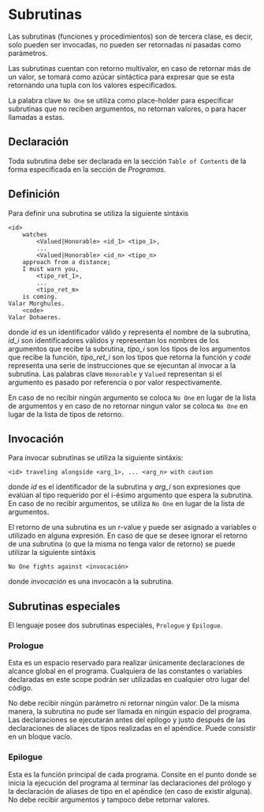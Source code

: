# Subrutinas

Las subrutinas (funciones y procedimientos) son de
tercera clase, es decir, solo pueden ser invocadas,
no pueden ser retornadas ni pasadas como parámetros.

Las subrutinas cuentan con retorno multivalor, en caso
de retornar más de un valor, se tomará como azúcar sintáctica
para expresar que se esta retornando una tupla con los valores
especificados.

La palabra clave `No One` se utiliza como place-holder
para especificar subrutinas que no reciben argumentos,
no retornan valores, o para hacer llamadas a estas.

## Declaración

Toda subrutina debe ser declarada en la sección
`Table of Contents` de la forma especificada
en la sección de *Programas*.

## Definición

Para definir una subrutina se utiliza la siguiente sintáxis
```
<id>
    watches
        <Valued|Honorable> <id_1> <tipo_1>,
        ...
        <Valued|Honorable> <id_n> <tipo_n>
    approach from a distance;
    I must warn you,
        <tipo_ret_1>,
        ...
        <tipo_ret_m>
    is coming.
Valar Morghules.
    <code>
Valar Dohaeres.
```

donde *id* es un identificador válido y representa el nombre
de la subrutina, *id_i* son identificadores válidos
y representan los nombres de los argumentos que recibe la
subrutina, *tipo_i* son los tipos de los argumentos
que recibe la función, *tipo_ret_i* son los tipos
que retorna la función y *code* representa una serie
de instrucciones que se ejecuntan al invocar a la
subrutina. Las palabras clave `Honorable` y `Valued`
representan si el argumento es pasado por referencia
o por valor respectivamente.

En caso de no recibir ningún argumento se coloca `No One`
en lugar de la lista de argumentos y en caso de no retornar
ningun valor se coloca `No One` en lugar de la lista
de tipos de retorno.

## Invocación

Para invocar subrutinas se utiliza la siguiente sintáxis:
```
<id> traveling alongside <arg_1>, ... <arg_n> with caution
```
donde *id* es el identificador de la subrutina y
*arg_i* son expresiones que evalúan al tipo requerido
por el i-ésimo argumento que espera la subrutina.
En caso de no recibir argumentos, se utiliza `No One`
en lugar de la lista de argumentos.

El retorno de una subrutina es un r-value y puede ser asignado
a variables o utilizado en alguna expresión. En caso de que
se desee ignorar el retorno de una subrutina (o que la misma
no tenga valor de retorno) se puede utilizar la siguiente
sintáxis
```
No One fights against <invocación>
```
donde *invocación* es una invocacón a la subrutina.

## Subrutinas especiales

El lenguaje posee dos subrutinas especiales, `Prologue` y `Epilogue`.

### Prologue 

Esta es un espacio reservado para realizar únicamente declaraciones de 
alcance global en el programa. Cualquiera de las constantes o variables 
declaradas en este scope podrán ser utilizadas en cualquier otro lugar del 
código. 

No debe recibir ningún parámetro ni retornar ningún valor. De la misma
manera, la subrutina no pude ser llamada en ningún espacio del programa. Las
declaraciones se ejecutarán antes del epilogo y justo después de las
declaraciones de aliaces de tipos realizadas en el apéndice. Puede consistir
en un bloque vacío.

### Epilogue

Esta es la función principal de cada programa. Consite en el punto donde se inicia
la ejecución del programa al terminar las declaraciones del prólogo y la declaración 
de aliases de tipo en el apéndice (en caso de existir alguna). No debe recibir
argumentos y tampoco debe retornar valores.
